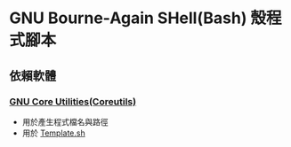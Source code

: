# GNU Bourne-Again SHell(Bash) 殼程式腳本
## 依賴軟體
### [GNU Core Utilities(Coreutils)](http://www.gnu.org/software/coreutils/coreutils.html)
* 用於產生程式檔名與路徑
* 用於 [Template.sh](Template.sh)
